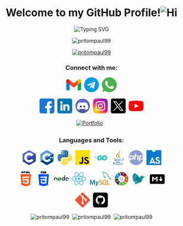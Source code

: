 <h1 align="center">Welcome to my GitHub Profile!<img width="30" height="" src="https://media.giphy.com/media/YSlD6I04v4s9pgwPcT/giphy.gif" alt="Hi"/></h1>

<p align="center"><img src="https://readme-typing-svg.demolab.com?font=Roboto+Serif&weight=700&size=40&duration=700&pause=200&color=18A0F7&center=true&multiline=true&random=false&width=910&height=300&lines=Hello%2C+I+am+Pritom+Paul.;Computer+Science+%26+Engineering+Student.;Competitive+Programmer.;Problem+Solver.;Machine+Learning+Enthusiast.;Web+Developer." alt="Typing SVG" /></p>

<!-- Profile Views -->
<p align="center"> <img src="https://komarev.com/ghpvc/?username=pritompaul99&label=Profile%20views&color=0e75b6&style=flat" alt="pritompaul99" /> </p>

<!-- Trophies -->
<p align="center"> <a href="https://github.com/ryo-ma/github-profile-trophy"><img src="https://github-profile-trophy.vercel.app/?username=pritompaul99&margin-w=15&margin-h=15&no-bg=false&row=1" alt="pritompaul99" /></a> </p>

<h3 align="center">Connect with me:</h3>

<div align= "center">

<a href="tomail:pritompaul1920.4@gmail.com" alt="alernative text" target="_blank"><img width="40" height="40" src="https://github.com/PritomPaul99/PritomPaul99/blob/main/Logos/Social/gmail.png?raw=true" alt="FB"/></a>&#8287;
<a href="https://t.me/pritompaul1920" alt="alernative text" target="_blank"><img width="40" height="40" src="https://github.com/PritomPaul99/PritomPaul99/blob/main/Logos/Social/telegram.png?raw=true" alt="FB"/></a>&#8287;
<a href="https://api.whatsapp.com/send?phone=8801718382009" alt="alernative text" target="_blank"><img width="40" height="40" src="https://github.com/PritomPaul99/PritomPaul99/blob/main/Logos/Social/whatsapp.png?raw=true" alt="FB"/></a>

<a href="https://www.facebook.com/pritompaul.pappu/" alt="alernative text" target="_blank"><img width="40" height="40" src="https://github.com/PritomPaul99/PritomPaul99/blob/main/Logos/Social/facebook.png?raw=true" alt="FB"/></a>&#8287;
<a href="https://www.linkedin.com/in/pritom-paul-92baa81aa/" alt="alernative text" target="_blank"><img width="40" height="40" src="https://github.com/PritomPaul99/PritomPaul99/blob/main/Logos/Social/linkedin.png?raw=true" alt="LinkedIn"/></a>&#8287;
<a href="https://discord.com/users/758427667845873694" alt="alernative text" target="_blank"><img width="40" height="40" src="https://github.com/PritomPaul99/PritomPaul99/blob/main/Logos/Social/discord.png?raw=true" alt="Discord"/></a>&#8287;
<a href="https://instagram.com/pritom__paul__" alt="alernative text" target="_blank"><img width="40" height="40" src="https://github.com/PritomPaul99/PritomPaul99/blob/main/Logos/Social/instagram.png?raw=true" alt="Instagram"/></a>&#8287;
<a href="https://x.com/PritomP29098169" alt="alernative text" target="_blank"><img width="40" height="40" src="https://github.com/PritomPaul99/PritomPaul99/blob/main/Logos/Social/twitter-x-logo-42554.png?raw=true" alt="Instagram"/></a>&#8287;
<a href="https://www.youtube.com/@codingwithpritom" alt="alernative text" target="_blank"><img width="40" height="40" src="https://github.com/PritomPaul99/PritomPaul99/blob/main/Logos/Social/youtube.png?raw=true" alt="YouTube"/></a>

<a href="https://pritompaul.vercel.app/" alt="alernative text" target="_blank"><img width="" height="" src="https://github.com/PritomPaul99/PritomPaul99/blob/main/Logos/Social/visit-my-portfolio.gif?raw=true" style="margin:0px 10px 5px 0px;" alt="Portfolio"/></a>

</div>

<!-- Languages & Tools -->
<h3 align="center">Languages and Tools:</h3>
<p align="center"><img width="40" height="40" src="https://github.com/PritomPaul99/PritomPaul99/blob/main/Logos/Languages%26Tools/Languages/icons8-c-programming.png?raw=true" alt="C"/>&nbsp;&nbsp;<img width="40" height="40" src="https://github.com/PritomPaul99/PritomPaul99/blob/main/Logos/Languages%26Tools/Languages/c%2B%2B.png?raw=true" alt="cpp"/>&nbsp;&nbsp;<img width="40" height="40" src="https://github.com/PritomPaul99/PritomPaul99/blob/main/Logos/Languages%26Tools/Languages/python.png?raw=true" alt="python"/>&nbsp;&nbsp;<img width="40" height="40" src="https://github.com/PritomPaul99/PritomPaul99/blob/main/Logos/Languages%26Tools/Languages/js.png?raw=true" alt="js"/>&nbsp;&nbsp;<img width="40" height="40" src="https://github.com/PritomPaul99/PritomPaul99/blob/main/Logos/Languages%26Tools/Languages/Go-Logo_Aqua.png?raw=true" alt="go"/>&nbsp;&nbsp;<img width="40" height="40" src="https://github.com/PritomPaul99/PritomPaul99/blob/main/Logos/Languages%26Tools/Languages/java.png?raw=true" alt="java"/>&nbsp;&nbsp;<img width="40" height="40" src="https://github.com/PritomPaul99/PritomPaul99/blob/main/Logos/Languages%26Tools/Languages/php.png?raw=true" alt="php"/>&nbsp;&nbsp;<img width="40" height="40" src="https://raw.githubusercontent.com/PritomPaul99/PritomPaul99/4714b33573ab57cd849742f31f20b79e85f56b3b/Logos/Languages%26Tools/Languages/AssemblyScript_logo_2020.svg" alt="php"/></p>

<p align="center"><img width="40" height="40" src="https://github.com/PritomPaul99/PritomPaul99/blob/main/Logos/Languages%26Tools/Languages/html-5.png?raw=true" alt="html5"/>&nbsp;&nbsp;<img width="40" height="40" src="https://github.com/PritomPaul99/PritomPaul99/blob/main/Logos/Languages%26Tools/Languages/css-3.png?raw=true" alt="css"/>&nbsp;&nbsp;<img width="40" height="40" src="https://github.com/PritomPaul99/PritomPaul99/blob/main/Logos/Languages%26Tools/Languages/icons8-nodejs-480.png?raw=true" alt="nodejs"/>&nbsp;&nbsp;<img width="40" height="40" src="https://github.com/PritomPaul99/PritomPaul99/blob/main/Logos/Languages%26Tools/Languages/icons8-react.png?raw=true" alt="react"/>&nbsp;&nbsp;<img width="" height="40" src="https://github.com/PritomPaul99/PritomPaul99/blob/main/Logos/Languages%26Tools/Languages/logo-mysql-170x115.png?raw=true" alt="mysql"/>&nbsp;&nbsp;<img width="" height="40" src="https://github.com/PritomPaul99/PritomPaul99/blob/main/Logos/Languages&Tools/Languages/SDLC.png?raw=true" alt="sdlc"/>&nbsp;&nbsp;<img width="" height="40" src="https://github.com/PritomPaul99/PritomPaul99/blob/main/Logos/Languages&Tools/Languages/icons8-latex-480.png?raw=true" alt="LaTeX"/>&nbsp;&nbsp;<img width="" height="40" src="https://github.com/PritomPaul99/PritomPaul99/blob/main/Logos/Languages&Tools/Languages/icons8-markdown-100-2.png?raw=true" alt="Mark Down"/></p>

<p align="center"><img width="40" height="40" src="https://github.com/PritomPaul99/PritomPaul99/blob/main/Logos/Languages&Tools/Tools/Git-Icon-1788C.png?raw=true" alt="git"/>&nbsp;&nbsp;<img width="40" height="40" src="https://github.com/PritomPaul99/PritomPaul99/blob/main/Logos/Languages&Tools/Tools/github.png?raw=true" alt="github"/></p>

<!-- Git_Stat -->
<p align="center" ><img height="195px" src="https://github-readme-stats.vercel.app/api/top-langs?username=pritompaul99&show_icons=true&locale=en&layout=compact" alt="pritompaul99" />&nbsp;&nbsp;<img src="https://github-readme-stats.vercel.app/api?username=pritompaul99&show_icons=true&locale=en" alt="pritompaul99" />&nbsp;&nbsp;<img src="https://github-readme-streak-stats.herokuapp.com/?user=pritompaul99&" alt="pritompaul99" /></p>
